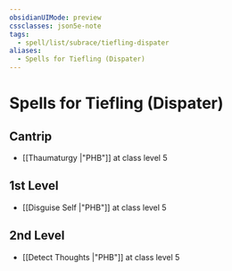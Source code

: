 ```yaml
---
obsidianUIMode: preview
cssclasses: json5e-note
tags:
  - spell/list/subrace/tiefling-dispater
aliases:
  - Spells for Tiefling (Dispater)
---
```

# Spells for Tiefling (Dispater)

## Cantrip

- [[Thaumaturgy \|"PHB"]] at class level 5

## 1st Level

- [[Disguise Self \|"PHB"]] at class level 5

## 2nd Level

- [[Detect Thoughts \|"PHB"]] at class level 5
